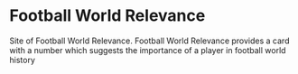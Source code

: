 # Football World Relevance

Site of Football World Relevance. Football World Relevance provides a card with a number which suggests the importance of a player in football world history
